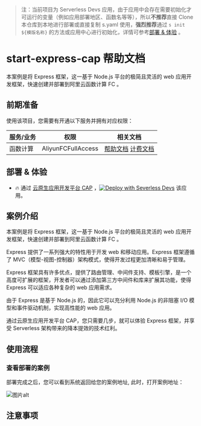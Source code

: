 
> 注：当前项目为 Serverless Devs 应用，由于应用中会存在需要初始化才可运行的变量（例如应用部署地区、函数名等等），所以**不推荐**直接 Clone 本仓库到本地进行部署或直接复制 s.yaml 使用，**强烈推荐**通过 `s init ${模版名称}` 的方法或应用中心进行初始化，详情可参考[部署 & 体验](#部署--体验) 。

# start-express-cap 帮助文档

<description>

本案例是将 Express 框架，这一基于 Node.js 平台的极简且灵活的 web 应用开发框架，快速创建并部署到阿里云函数计算 FC 。

</description>


## 前期准备

使用该项目，您需要有开通以下服务并拥有对应权限：

<service>



| 服务/业务 |  权限  | 相关文档 |
| --- |  --- | --- |
| 函数计算 |  AliyunFCFullAccess | [帮助文档](https://help.aliyun.com/product/2508973.html) [计费文档](https://help.aliyun.com/document_detail/2512928.html) |

</service>

<remark>



</remark>

<disclaimers>



</disclaimers>

## 部署 & 体验

<appcenter>
   
- :fire: 通过 [云原生应用开发平台 CAP](https://devs.console.aliyun.com/applications/create?template=start-express-cap) ，[![Deploy with Severless Devs](https://img.alicdn.com/imgextra/i1/O1CN01w5RFbX1v45s8TIXPz_!!6000000006118-55-tps-95-28.svg)](https://devs.console.aliyun.com/applications/create?template=start-express-cap) 该应用。
   
</appcenter>
<deploy>
    
   
</deploy>

## 案例介绍

<appdetail id="flushContent">

本案例是将 Express 框架，这一基于 Node.js 平台的极简且灵活的 web 应用开发框架，快速创建并部署到阿里云函数计算 FC 。

Express 提供了一系列强大的特性用于开发 web 和移动应用。Express 框架遵循了 MVC（模型-视图-控制器）架构模式，使得开发过程更加清晰和易于管理。

Express 框架具有许多优点，提供了路由管理、中间件支持、模板引擎，是一个高度可扩展的框架，开发者可以通过添加第三方中间件和库来扩展其功能，使得 Express 可以适应各种复杂的 web 应用需求。

由于 Express 是基于 Node.js 的，因此它可以充分利用 Node.js 的非阻塞 I/O 模型和事件驱动机制，实现高性能的 web 应用。

通过云原生应用开发平台 CAP，您只需要几步，就可以体验 Express 框架，并享受 Serverless 架构带来的降本提效的技术红利。

</appdetail>

## 使用流程

<usedetail id="flushContent">

### 查看部署的案例

部署完成之后，您可以看到系统返回给您的案例地址,    此时，打开案例地址：

![图片alt](https://img.alicdn.com/imgextra/i4/O1CN01xlQ7Qi1E44cD3Oqc7_!!6000000000297-0-tps-1348-172.jpg)

</usedetail>

## 注意事项

<matters id="flushContent">
</matters>
